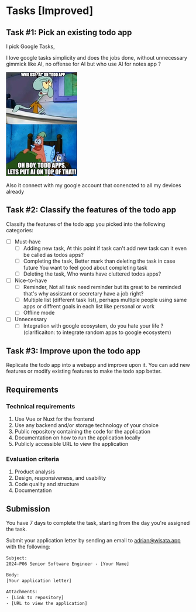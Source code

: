 # Tasks [Improved]

## Task #1: Pick an existing todo app

I pick Google Tasks,

I love google tasks simplicity and does the jobs done, without unnecessary gimmick like AI, no offense for AI but who use AI for notes app ?

![patrick using ai on todos apps](/public/images/readme/patrick-ai.jpeg)

Also it connect with my google account that conencted to all my devices already

## Task #2: Classify the features of the todo app

Classify the features of the todo app you picked into the following categories:

- [ ] Must-have
  - [ ] Adding new task, At this point if task can't add new task can it even be called as todos apps?
  - [ ] Completing the task, Better mark than deleting the task in case future You want to feel good about completing task
  - [ ] Deleting the task, Who wants have cluttered todos apps?
- [ ] Nice-to-have
  - [ ] Reminder, Not all task need reminder but its great to be reminded that's why assistant or secretary have a job right?
  - [ ] Multiple list (different task list), perhaps multiple people using same apps or diffrent goals in each list like personal or work
  - [ ] Offline mode
- [ ] Unnecessary
  - [ ] Integration with google ecosystem, do you hate your life ? (clarificaiton: to integrate random apps to google ecosystem)

## Task #3: Improve upon the todo app

Replicate the todo app into a webapp and improve upon it. You can add new features or modify existing features to make the todo app better.

## Requirements

### Technical requirements

1. Use Vue or Nuxt for the frontend
2. Use any backend and/or storage technology of your choice
3. Public repository containing the code for the application
4. Documentation on how to run the application locally
5. Publicly accessible URL to view the application

### Evaluation criteria

1. Product analysis
2. Design, responsiveness, and usability
3. Code quality and structure
4. Documentation

## Submission

You have 7 days to complete the task, starting from the day you're assigned the task.

Submit your application letter by sending an email to [adrian@wisata.app](mailto:adrian@wisata.app) with the following:

```
Subject:
2024-P06 Senior Software Engineer - [Your Name]
```

```
Body:
[Your application letter]
```

```
Attachments:
- [Link to repository]
- [URL to view the application]
```
